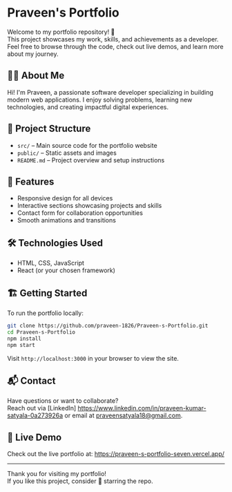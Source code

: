 # Praveen's Portfolio

Welcome to my portfolio repository! 🚀  
This project showcases my work, skills, and achievements as a developer. Feel free to browse through the code, check out live demos, and learn more about my journey.

## 🧑‍💻 About Me

Hi! I'm Praveen, a passionate software developer specializing in building modern web applications. I enjoy solving problems, learning new technologies, and creating impactful digital experiences.

## 📂 Project Structure

- `src/` – Main source code for the portfolio website
- `public/` – Static assets and images
- `README.md` – Project overview and setup instructions

## 🚀 Features

- Responsive design for all devices
- Interactive sections showcasing projects and skills
- Contact form for collaboration opportunities
- Smooth animations and transitions

## 🛠️ Technologies Used

- HTML, CSS, JavaScript
- React (or your chosen framework)


## 🏗️ Getting Started

To run the portfolio locally:

```bash
git clone https://github.com/praveen-1826/Praveen-s-Portfolio.git
cd Praveen-s-Portfolio
npm install
npm start
```

Visit `http://localhost:3000` in your browser to view the site.

## 📬 Contact

Have questions or want to collaborate?  
Reach out via [LinkedIn] https://www.linkedin.com/in/praveen-kumar-satyala-0a273926a or email at praveensatyala18@gmail.com.

## 🌟 Live Demo

Check out the live portfolio at: https://praveen-s-portfolio-seven.vercel.app/

---

Thank you for visiting my portfolio!  
If you like this project, consider 🌟 starring the repo.

